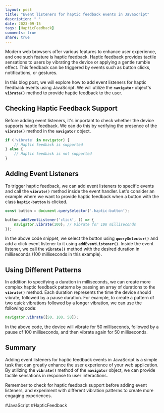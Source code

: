 ```yaml
---
layout: post
title: "Event listeners for haptic feedback events in JavaScript"
description: " "
date: 2023-09-15
tags: [HapticFeedback]
comments: true
share: true
---
```


Modern web browsers offer various features to enhance user experience, and one such feature is haptic feedback. Haptic feedback provides tactile sensations to users by vibrating the device or applying a gentle rumble effect. This feedback can be triggered by events such as button clicks, notifications, or gestures.

In this blog post, we will explore how to add event listeners for haptic feedback events using JavaScript. We will utilize the **`navigator`** object's **`vibrate()`** method to provide haptic feedback to the user.

## Checking Haptic Feedback Support
Before adding event listeners, it's important to check whether the device supports haptic feedback. We can do this by verifying the presence of the **`vibrate()`** method in the **`navigator`** object.

```javascript
if ('vibrate' in navigator) {
    // Haptic feedback is supported
} else {
    // Haptic feedback is not supported
}
```

## Adding Event Listeners
To trigger haptic feedback, we can add event listeners to specific events and call the **`vibrate()`** method inside the event handler. Let's consider an example where we want to provide haptic feedback when a button with the class **`haptic-button`** is clicked.

```javascript
const button = document.querySelector('.haptic-button');

button.addEventListener('click', () => {
    navigator.vibrate(100); // Vibrate for 100 milliseconds
});
```

In the above code snippet, we select the button using **`querySelector()`** and add a click event listener to it using **`addEventListener()`**. Inside the event listener, we call the **`vibrate()`** method with the desired duration in milliseconds (100 milliseconds in this example).

## Using Different Patterns
In addition to specifying a duration in milliseconds, we can create more complex haptic feedback patterns by passing an array of durations to the **`vibrate()`** method. Each duration represents the time the device should vibrate, followed by a pause duration. For example, to create a pattern of two quick vibrations followed by a longer vibration, we can use the following code:

```javascript
navigator.vibrate([50, 100, 50]);
```

In the above code, the device will vibrate for 50 milliseconds, followed by a pause of 100 milliseconds, and then vibrate again for 50 milliseconds.

## Summary
Adding event listeners for haptic feedback events in JavaScript is a simple task that can greatly enhance the user experience of your web application. By utilizing the **`vibrate()`** method of the **`navigator`** object, we can provide tactile sensations in response to user interactions.

Remember to check for haptic feedback support before adding event listeners, and experiment with different vibration patterns to create more engaging experiences.

#JavaScript #HapticFeedback